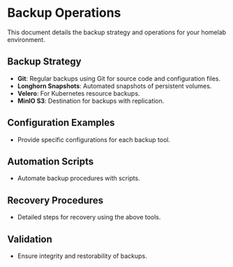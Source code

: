 # Backup Operations

This document details the backup strategy and operations for your homelab environment.

## Backup Strategy
- **Git**: Regular backups using Git for source code and configuration files.
- **Longhorn Snapshots**: Automated snapshots of persistent volumes.
- **Velero**: For Kubernetes resource backups.
- **MinIO S3**: Destination for backups with replication.

## Configuration Examples
- Provide specific configurations for each backup tool.

## Automation Scripts
- Automate backup procedures with scripts.

## Recovery Procedures
- Detailed steps for recovery using the above tools.

## Validation
- Ensure integrity and restorability of backups.
